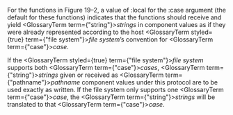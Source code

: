  



For the functions in Figure 19–2, a value of :local for the :case argument (the default for these functions) indicates that the functions should receive and yield <GlossaryTerm  term={"string"}><i>strings</i></GlossaryTerm> in component values as if they were already represented according to the host <GlossaryTerm styled={true} term={"file system"}><i>file system</i></GlossaryTerm>’s convention for <GlossaryTerm  term={"case"}><i>case</i></GlossaryTerm>. 



If the <GlossaryTerm styled={true} term={"file system"}><i>file system</i></GlossaryTerm> supports both <GlossaryTerm  term={"case"}><i>cases</i></GlossaryTerm>, <GlossaryTerm  term={"string"}><i>strings</i></GlossaryTerm> given or received as <GlossaryTerm  term={"pathname"}><i>pathname</i></GlossaryTerm> component values under this protocol are to be used exactly as written. If the file system only supports one <GlossaryTerm  term={"case"}><i>case</i></GlossaryTerm>, the <GlossaryTerm  term={"string"}><i>strings</i></GlossaryTerm> will be translated to that <GlossaryTerm  term={"case"}><i>case</i></GlossaryTerm>. 







 



 



